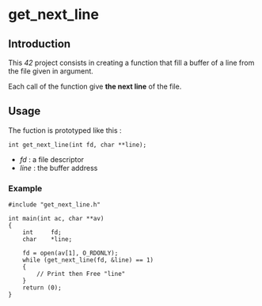 # get_next_line

## Introduction
This *42* project consists in creating a function that fill a buffer of a line from the file given in argument.

Each call of the function give **the next line** of the file.

## Usage
The fuction is prototyped like this :

    int get_next_line(int fd, char **line);

* *fd* : a file descriptor
* *line* : the buffer address


### Example
    #include "get_next_line.h"

    int	main(int ac, char **av)
    {
        int		fd;
        char	*line;

        fd = open(av[1], O_RDONLY);
        while (get_next_line(fd, &line) == 1)
        {
            // Print then Free "line"
        }
        return (0);
    }
